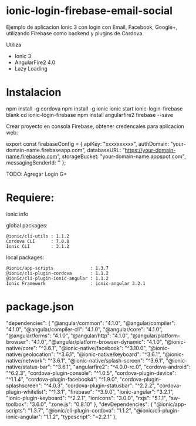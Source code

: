 # ionic-login-firebase-email-social
Ejemplo de aplicacion Ionic 3 con login con Email, Facebook, Google+, utilizando Firebase como backend y plugins de Cordova.

Utiliza
* Ionic 3
* AngularFire2 4.0
* Lazy Loading

# Instalacion
npm install -g cordova
npm install -g ionic
ionic start ionic-login-firebase blank
cd ionic-login-firebase
npm install angularfire2 firebase --save

Crear proyecto en consola Firebase, obtener credencales para aplicacion web:

export const firebaseConfig = {
  apiKey: "xxxxxxxxxx",
  authDomain: "your-domain-name.firebaseapp.com",
  databaseURL: "https://your-domain-name.firebaseio.com",
  storageBucket: "your-domain-name.appspot.com",
  messagingSenderId: '<your-messaging-sender-id>'
};

TODO: Agregar Login G+

# Requiere:

ionic info

global packages:

    @ionic/cli-utils : 1.1.2
    Cordova CLI      : 7.0.0
    Ionic CLI        : 3.1.2

local packages:

    @ionic/app-scripts              : 1.3.7
    @ionic/cli-plugin-cordova       : 1.1.2
    @ionic/cli-plugin-ionic-angular : 1.1.2
    Ionic Framework                 : ionic-angular 3.2.1
    
# package.json

  "dependencies": {
    "@angular/common": "4.1.0",
    "@angular/compiler": "4.1.0",
    "@angular/compiler-cli": "4.1.0",
    "@angular/core": "4.1.0",
    "@angular/forms": "4.1.0",
    "@angular/http": "4.1.0",
    "@angular/platform-browser": "4.1.0",
    "@angular/platform-browser-dynamic": "4.1.0",
    "@ionic-native/core": "^3.6.1",
    "@ionic-native/facebook": "^3.10.0",
    "@ionic-native/geolocation": "^3.6.1",
    "@ionic-native/keyboard": "^3.6.1",
    "@ionic-native/network": "^3.6.1",
    "@ionic-native/splash-screen": "^3.6.1",
    "@ionic-native/status-bar": "^3.6.1",
    "angularfire2": "^4.0.0-rc.0",
    "cordova-android": "^6.2.3",
    "cordova-plugin-console": "^1.0.5",
    "cordova-plugin-device": "^1.1.4",
    "cordova-plugin-facebook4": "^1.9.0",
    "cordova-plugin-splashscreen": "^4.0.3",
    "cordova-plugin-statusbar": "^2.2.2",
    "cordova-plugin-whitelist": "^1.3.1",
    "firebase": "^3.9.0",
    "ionic-angular": "3.2.1",
    "ionic-plugin-keyboard": "^2.2.1",
    "ionicons": "3.0.0",
    "rxjs": "5.1.1",
    "sw-toolbox": "3.6.0",
    "zone.js": "0.8.10"
  },
  "devDependencies": {
    "@ionic/app-scripts": "1.3.7",
    "@ionic/cli-plugin-cordova": "1.1.2",
    "@ionic/cli-plugin-ionic-angular": "1.1.2",
    "typescript": "~2.2.1"
  },
